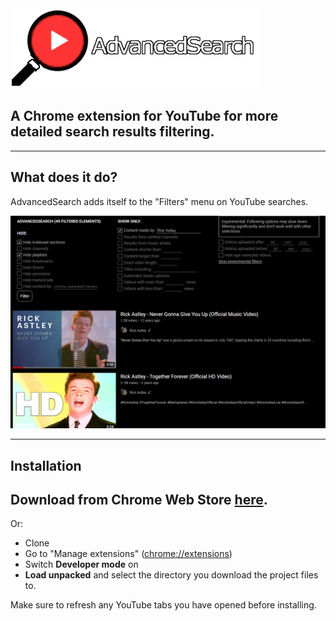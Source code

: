 <img src="git/logo.png"/>

## A Chrome extension for YouTube for more detailed search results filtering.

---

## What does it do?

AdvancedSearch adds itself to the "Filters" menu on YouTube searches.

<img src="git/screenshot.png"/>

---

## Installation

## Download from Chrome Web Store [here](https://chrome.google.com/webstore/detail/khbccecgpppakomjmdningcbjicdjpak).

Or:

- Clone
- Go to "Manage extensions" ([chrome://extensions](chrome://extensions))
- Switch **Developer mode** on
- **Load unpacked** and select the directory you download the project files to.

Make sure to refresh any YouTube tabs you have opened before installing.